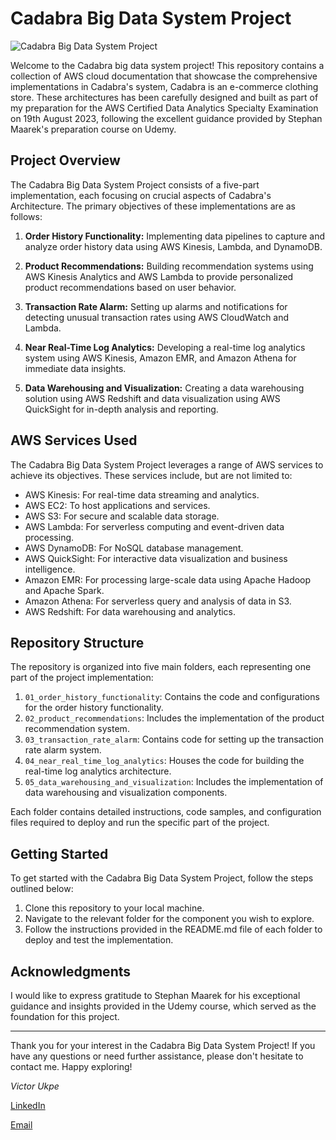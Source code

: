 # Cadabra Big Data System Project

![Cadabra Big Data System Project](cadabra_project_banner.png)

Welcome to the Cadabra big data system project! This repository contains a collection of AWS cloud documentation that showcase the comprehensive implementations in Cadabra's system, Cadabra is an e-commerce clothing store. These architectures has been carefully designed and built as part of my preparation for the AWS Certified Data Analytics Specialty Examination on 19th August 2023, following the excellent guidance provided by Stephan Maarek's preparation course on Udemy.

## Project Overview

The Cadabra Big Data System Project consists of a five-part implementation, each focusing on crucial aspects of Cadabra's Architecture. The primary objectives of these implementations are as follows:

1. **Order History Functionality:** Implementing data pipelines to capture and analyze order history data using AWS Kinesis, Lambda, and DynamoDB.

2. **Product Recommendations:** Building recommendation systems using AWS Kinesis Analytics and AWS Lambda to provide personalized product recommendations based on user behavior.

3. **Transaction Rate Alarm:** Setting up alarms and notifications for detecting unusual transaction rates using AWS CloudWatch and Lambda.

4. **Near Real-Time Log Analytics:** Developing a real-time log analytics system using AWS Kinesis, Amazon EMR, and Amazon Athena for immediate data insights.

5. **Data Warehousing and Visualization:** Creating a data warehousing solution using AWS Redshift and data visualization using AWS QuickSight for in-depth analysis and reporting.

## AWS Services Used

The Cadabra Big Data System Project leverages a range of AWS services to achieve its objectives. These services include, but are not limited to:

- AWS Kinesis: For real-time data streaming and analytics.
- AWS EC2: To host applications and services.
- AWS S3: For secure and scalable data storage.
- AWS Lambda: For serverless computing and event-driven data processing.
- AWS DynamoDB: For NoSQL database management.
- AWS QuickSight: For interactive data visualization and business intelligence.
- Amazon EMR: For processing large-scale data using Apache Hadoop and Apache Spark.
- Amazon Athena: For serverless query and analysis of data in S3.
- AWS Redshift: For data warehousing and analytics.

## Repository Structure

The repository is organized into five main folders, each representing one part of the project implementation:

1. `01_order_history_functionality`: Contains the code and configurations for the order history functionality.
2. `02_product_recommendations`: Includes the implementation of the product recommendation system.
3. `03_transaction_rate_alarm`: Contains code for setting up the transaction rate alarm system.
4. `04_near_real_time_log_analytics`: Houses the code for building the real-time log analytics architecture.
5. `05_data_warehousing_and_visualization`: Includes the implementation of data warehousing and visualization components.

Each folder contains detailed instructions, code samples, and configuration files required to deploy and run the specific part of the project.

## Getting Started

To get started with the Cadabra Big Data System Project, follow the steps outlined below:

1. Clone this repository to your local machine.
2. Navigate to the relevant folder for the component you wish to explore.
3. Follow the instructions provided in the README.md file of each folder to deploy and test the implementation.


## Acknowledgments

I would like to express gratitude to Stephan Maarek for his exceptional guidance and insights provided in the Udemy course, which served as the foundation for this project.


---

Thank you for your interest in the Cadabra Big Data System Project! If you have any questions or need further assistance, please don't hesitate to contact me. Happy exploring!

*Victor Ukpe*

[LinkedIn](https://www.linkedin.com/in/victor-ukpe-726475177/)

[Email](mailto:viukpe@gmail.com)
